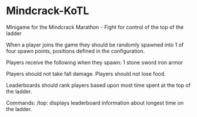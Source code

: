 Mindcrack-KoTL
==============

Minigame for the Mindcrack Marathon - Fight for control of the top of the ladder

When a player joins the game they should be randomly spawned into 1 of four spawn points, positions defined in the configuration.

Players receive the following when they spawn:
1 stone sword
iron armor

Players should not take fall damage.
Players should not lose food.

Leaderboards should rank players based upon most time spent at the top of the ladder.

Commands:
/top: displays leaderboard information about longest time on the ladder.
